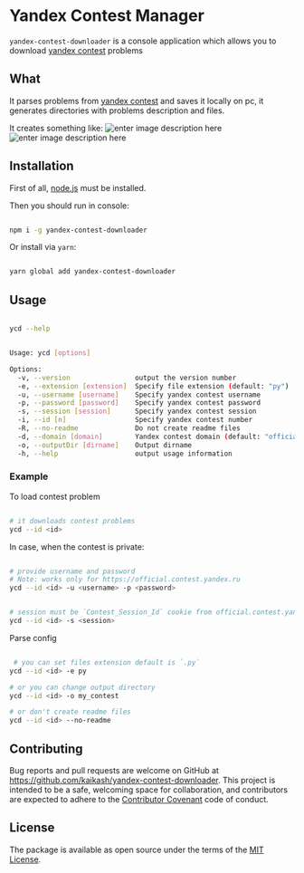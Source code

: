 
# Yandex Contest Manager

`yandex-contest-downloader` is a console application which allows you to download [yandex contest](https://official.contest.yandex.ru) problems

## What
It parses problems from [yandex contest](https://official.contest.yandex.ru) and saves it locally on pc, it generates directories with problems description and files.

It creates something like:
![enter image description here](https://pp.userapi.com/c846523/v846523223/172e8d/-NsmXXcLFXs.jpg)
![enter image description here](https://pp.userapi.com/c846523/v846523223/172e9e/qNuhsN_v5XE.jpg)

  

## Installation

  

First of all, [node.js](https://nodejs.org/en/) must be installed.

Then you should run in console:

  

```bash

npm i -g yandex-contest-downloader

```
  
Or install via `yarn`:

```bash

yarn global add yandex-contest-downloader

```
  

## Usage

  

```bash

ycd --help

```

```bash

Usage: ycd [options]

Options:
  -v, --version                output the version number
  -e, --extension [extension]  Specify file extension (default: "py")
  -u, --username [username]    Specify yandex contest username
  -p, --password [password]    Specify yandex contest password
  -s, --session [session]      Specify yandex contest session
  -i, --id [n]                 Specify yandex contest number
  -R, --no-readme              Do not create readme files
  -d, --domain [domain]        Yandex contest domain (default: "official.contest.yandex.ru")
  -o, --outputDir [dirname]    Output dirname
  -h, --help                   output usage information

```
  

### Example

To load contest problem  

```bash

# it downloads contest problems
ycd --id <id> 

```

In case, when the contest is private:
```bash

# provide username and password
# Note: works only for https://official.contest.yandex.ru
ycd --id <id> -u <username> -p <password> 


# session must be `Contest_Session_Id` cookie from official.contest.yandex.ru
ycd --id <id> -s <session> 

```

Parse config
```bash

 # you can set files extension default is `.py`
ycd --id <id> -e py

# or you can change output directory
ycd --id <id> -o my_contest

# or don't create readme files
ycd --id <id> --no-readme

```


  

## Contributing

  

Bug reports and pull requests are welcome on GitHub at https://github.com/kaikash/yandex-contest-downloader. This project is intended to be a safe, welcoming space for collaboration, and contributors are expected to adhere to the [Contributor Covenant](http://contributor-covenant.org) code of conduct.

  
  

## License

  

The package is available as open source under the terms of the [MIT License](http://opensource.org/licenses/MIT).
